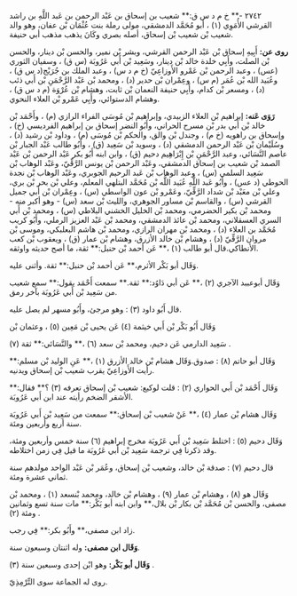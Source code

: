 ٢٧٤٢ -** خ م د س ق:** شعيب بن إسحاق بن عَبْد الرحمن بن عَبد اللَّهِ بن راشد القرشي الأُمَوِي (١) ، أبو مُحَمَّد الدمشقي، مولى رملة بنت عُثْمَان بْن عفان، وهو والد شعيب بْن شعيب بْن إسحاق، أصله بصري وكَانَ يذهب مذهب أبي حنيفة.

**روى عن:** أَبِيهِ إسحاق بْن عَبْد الرحمن القرشي، وبشر بْن نمير، والحسن بْن دينار، والحسن بْن الصلت، وأَبِي خلدة خالد بْن دينار، وسَعِيد بْن أَبي عَرُوبَة (س ق) ، وسفيان الثوري (عس) ، وعبد الرحمن بْن عَمْرو الأَوزاعِيّ (خ م د س) ، وعبد الملك بن جُرَيْج(د س ق) ، وعُبَيد الله بْن عُمَر (م س) ، وعِمْران بْن حدير (د) ، ومحمد بْن عَبْد الرَّحْمَنِ بْن أَبي ذئب (د) ، ومسعر بْن كدام، وأَبِي حنيفة النعمان بْن ثابت، وهشام بْن عُرْوَة (م د س ق) ، وهشام الدستوائي، وأَبِي عَمْرو بْن العلاء النحوي.

**رَوَى عَنه:** إبراهيم بْن العلاء الزبيدي، وإبراهيم بْن مُوسَى الفراء الرازي (م) ، وأَحْمَد بْن خالد بْن أَبي بدر بْن مسرح الحراني، وأَبُو النضر إسحاق بن إبراهيم الفرديسي (خ) ، وإسحاق بن راهويه (خ م) ، وجندل بْن والق، والحكم بْن مُوسَى (م) ، وداود بْن رشيد (د) ، وسُلَيْمان بْن عَبْد الرحمن الدمشقي (د) ، وسويد بْن سَعِيد (ق) ، وأَبُو طالب عَبْد الجبار بْن عاصم النَّسَائي، وعبد الرَّحْمَنِ بْن إِبْرَاهِيم دحيم (ق) ، وابن ابنه أَبُو بكر عَبْد الرحمن بْن عَبْد الصمد بْن شعيب بن إسحاق الدمشقي، وعَبْد الرحمن بْن يونس الرَّقِّيّ، وعَبْد الوهاب بْن سَعِيد السلمي (س) ، وعبد الوهاب بْن عَبد الرحيم الجوبري، وعَبْد الوهاب بْن نجدة الحوطي (د عس) ، وأَبُو عَبد اللَّهِ عُبَيد اللَّه بْن مُحَمَّد البتلهي المعلم، وعلي بْن بحر بْن بري، وعلي بْن معَبْد بْن شداد الرَّقِّيّ، وعَمْرو بْن عون الواسطي (س) ، وعِمْران بْن أَبي جميل القرشي (س) ، والقاسم بْن مساور الجوهري، والليث بْن سعد (س) - وهو أكبر منه - ومحمد بْن بكير الحضرمي، ومحمد بْن الخليل الخشني البلاطي (س) ، ومحمد بْن أَبي السري العسقلاني، ومحمد بْن عائذ الدمشقي، ومحمد بْن عَبْد العزيز الرملي، وأَبُو كريب مُحَمَّد بن العلاء (د) ، ومحمد بْن مهران الرازي، ومحمد بْن هاشم البعلبكي، وموسى بْن مروان الرَّقِّيّ (د) ، وهشام بْن خالد الأزرق، وهشام بْن عمار (ق) ، ويعقوب بْن كعب الأنطاكي.قال أبو طالب (١) ،** عَن أحمد بْن حنبل:** ثقة، ما أصح حديثه واوثقه.

وَقَال أبو بَكْر الأثرم،** عَن أحمد بْن حنبل:** ثقة. وأثنى عليه.

وَقَال أبوعببد الآجري (٢) ،** عَن أبي دَاوُد:** ثقة.** سمعت أَحْمَد يقول:** سمع شعيب من سَعِيد بْن أَبي عَرُوبَة بآخر رمق.

قال أَبُو داود (٣) : وهو مرجئ، وأَبُو مسهر لم يصل عليه.

وَقَال أَبُو بَكْر بْن أَبي خيثمة (٤) عَن يحيى بْن مَعِين (٥) ، وعثمان بْن

سَعِيد الدارمي عَن دحيم، ومحمد بْن سعد (٦) ،** والنَّسَائي:** ثقة (٧) .

وَقَال أبو حاتم (٨) : صدوق.وَقَال هشام بْن خالد الأزرق (١) ،** عَنِ الوليد بْن مسلم:** رأيت الأَوزاعِيّ يقرب شعيب بْن إسحاق ويدنيه.

وَقَال أَحْمَد بْن أَبي الحواري (٢) : قلت لوكيع: شعيب بْن إسحاق تعرفه (٣) ؟** فقال:** الأشقر الضخم رأيته عند ابن أَبي عَرُوبَة.

وَقَال هشام بْن عمار (٤) ،** عَنْ شعيب بْن إسحاق:** سمعت من سَعِيد بْن أَبي عَرُوبَة سنة أربع وأربعين ومئة.

وَقَال دحيم (٥) : اختلط سَعِيد بْن أَبي عَرُوبَة مخرج إبراهيم (٦) سنة خمس وأربعين ومئة، وقد ذكرنا فِي ترجمة سَعِيد بْن أَبي عَرُوبَة ما قيل فِي زمن اختلاطه.

قال دحيم (٧) : صدقة بْن خالد، وشعيب بْن إسحاق، وعُمَر بْن عَبْد الواحد مولدهم سنة ثماني عشرة ومئة.

وَقَال هو (٨) ، وهشام بْن عمار (٩) ، وهشام بْن خالد، ومحمد بْنسعد (١) ، ومحمد بْن مصفى، والحسن بْن مُحَمَّد بْن بكار بْن بلال،** وابن ابنه أبو بَكْر:** مات سنة تسع وثمانين ومئة (٢) .

زاد ابن مصفى،** وأَبُو بكر:** فِي رجب.

**وَقَال ابن مصفى:** وله اثنتان وسبعون سنة.

**وَقَال أبو بَكْر:** وهو ابْن إحدى وسبعين سنة (٣) .

روى له الجماعة سوى التِّرْمِذِيّ.
